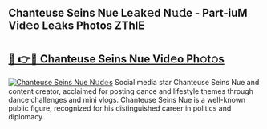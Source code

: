 ## Chanteuse Seins Nue Le𝚊k𝚎d N𝚞𝚍e - Part-iuM Vid𝚎o Le𝚊ks Photos ZThlE

# <h2><a href="http://fb2mait.evod.top/?m=Chanteuse+Seins+Nue">🔗 👉🔴 Chanteuse Seins Nue Vid𝚎o Ph𝚘t𝚘s</a></h2>

[![Chanteuse Seins Nue N𝚞d𝚎s](https://i.imgur.com/8V9OHl7.gif)](http://fb2mait.evod.top/?m=Chanteuse+Seins+Nue)
Social media star Chanteuse Seins Nue and content creator, acclaimed for posting dance and lifestyle themes through dance challenges and mini vlogs. Chanteuse Seins Nue is a well-known public figure, recognized for his distinguished career in politics and diplomacy. 
